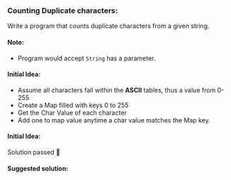 ### Counting Duplicate characters: 
Write a program that counts duplicate characters from a given string.

#### Note:

* Program would accept `String` has a parameter.

#### Initial Idea:

* Assume all characters fall within the **ASCII** tables, thus a value from 0-255
* Create a Map filled with keys 0 to 255
* Get the Char Value of each character 
* Add one to map value anytime a char value matches the Map key.

#### Initial Idea:

Solution passed 🕺

#### Suggested solution:
